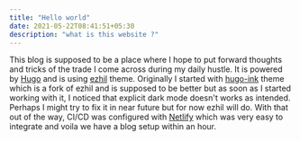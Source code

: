 ```yaml
---
title: "Hello world"
date: 2021-05-22T08:41:51+05:30
description: "what is this website ?"
---
```


This blog is supposed to be a place where I hope to put forward thoughts and tricks of the trade I come across during my daily hustle. It is powered by [Hugo](https://gohugo.io/) and is using [ezhil](https://github.com/vividvilla/ezhil) theme. Originally I started with [hugo-ink](https://github.com/knadh/hugo-ink) theme which is a fork of ezhil and is supposed to be better but as soon as I started working with it, I noticed that explicit dark mode doesn't works as intended. Perhaps I might try to fix it in near future but for now ezhil will do. With that out of the way, CI/CD was configured with [Netlify](https://gohugo.io/hosting-and-deployment/hosting-on-netlify/) which was very easy to integrate and voila we have a blog setup within an hour.

